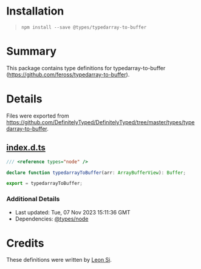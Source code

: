 # Installation
> `npm install --save @types/typedarray-to-buffer`

# Summary
This package contains type definitions for typedarray-to-buffer (https://github.com/feross/typedarray-to-buffer).

# Details
Files were exported from https://github.com/DefinitelyTyped/DefinitelyTyped/tree/master/types/typedarray-to-buffer.
## [index.d.ts](https://github.com/DefinitelyTyped/DefinitelyTyped/tree/master/types/typedarray-to-buffer/index.d.ts)
````ts
/// <reference types="node" />

declare function typedarrayToBuffer(arr: ArrayBufferView): Buffer;

export = typedarrayToBuffer;

````

### Additional Details
 * Last updated: Tue, 07 Nov 2023 15:11:36 GMT
 * Dependencies: [@types/node](https://npmjs.com/package/@types/node)

# Credits
These definitions were written by [Leon Si](https://github.com/leonzalion).
